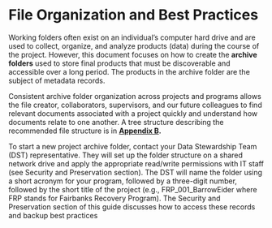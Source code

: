 # File Organization and Best Practices

Working folders often exist on an individual’s computer hard drive and are used to collect, organize, and analyze products \(data\) during the course of the project. However, this document focuses on how to create the **archive folders** used to store final products that must be discoverable and accessible over a long period. The products in the archive folder are the subject of metadata records.

Consistent archive folder organization across projects and programs allows the file creator, collaborators, supervisors, and our future colleagues to find relevant documents associated with a project quickly and understand how documents relate to one another. A tree structure describing the recommended file structure is in [**Appendix B**](../appendix-b-tree-structure-for-file-organization-of-the-archive-record.md)**.** 

  
 To start a new project archive folder, contact your Data Stewardship Team \(DST\) representative. They will set up the folder structure on a shared network drive and apply the appropriate read/write permissions with IT staff \(see Security and Preservation section\). The DST will name the folder using a short acronym for your program, followed by a three-digit number, followed by the short title of the project \(e.g., FRP\_001\_BarrowEider where FRP stands for Fairbanks Recovery Program\). The Security and Preservation section of this guide discusses how to access these records and backup best practices

